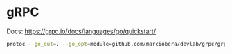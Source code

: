 # gRPC

Docs: https://grpc.io/docs/languages/go/quickstart/

```bash
protoc --go_out=. --go_opt=module=github.com/marciobera/devlab/grpc/grpc-go --go-grpc_out=. --go-grpc_opt=module=github.com/marciobera/devlab/grpc/grpc-go helloworld/proto/helloworld.proto
```
